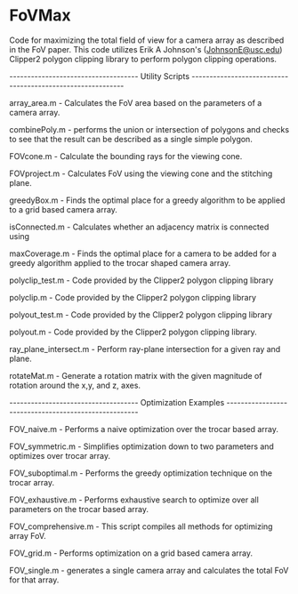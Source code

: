 # FoVMax
Code for maximizing the total field of view for a camera array as described in the FoV paper. This code utilizes
Erik A Johnson's (<JohnsonE@usc.edu>) Clipper2 polygon clipping library to perform polygon clipping operations. 

------------------------------------ Utility Scripts -----------------------------------------------------------

array_area.m - Calculates the FoV area based on the parameters of a camera array. 

combinePoly.m - performs the union or intersection of polygons and checks to see that the result can be described as a single simple polygon. 

FOVcone.m - Calculate the bounding rays for the viewing cone. 

FOVproject.m - Calculates FoV using the viewing cone and the stitching plane. 

greedyBox.m - Finds the optimal place for a greedy algorithm to be applied to a grid based camera array. 

isConnected.m - Calculates whether an adjacency matrix is connected using 

maxCoverage.m - Finds the optimal place for a camera to be added for a greedy algorithm applied to the trocar shaped camera array. 

polyclip_test.m - Code provided by the Clipper2 polygon clipping library 

polyclip.m - Code provided by the Clipper2 polygon clipping library 

polyout_test.m - Code provided by the Clipper2 polygon clipping library 

polyout.m - Code provided by the Clipper2 polygon clipping library.

ray_plane_intersect.m - Perform ray-plane intersection for a given ray and plane. 

rotateMat.m - Generate a rotation matrix with the given magnitude of rotation around the x,y, and z, axes. 


------------------------------------ Optimization Examples -----------------------------------------------------


FOV_naive.m - Performs a naive optimization over the trocar based array. 

FOV_symmetric.m - Simplifies optimization down to two parameters and optimizes over trocar array. 

FOV_suboptimal.m - Performs the greedy optimization technique on the trocar array. 

FOV_exhaustive.m - Performs exhaustive search to optimize over all parameters on the trocar based array. 

FOV_comprehensive.m - This script compiles all methods for optimizing array FoV. 

FOV_grid.m - Performs optimization on a grid based camera array. 

FOV_single.m - generates a single camera array and calculates the total FoV for that array. 